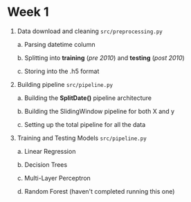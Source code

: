 # Week 1

1. Data download and cleaning `src/preprocessing.py`

	a. Parsing datetime column

	b. Splitting into **training** (*pre 2010*) and **testing** (*post 2010*)

	c. Storing into the .h5 format

2. Building pipeline `src/pipeline.py`

	a. Building the **SplitDate()** pipeline architecture 

	b. Building the SlidingWindow pipeline for both X and y

	c. Setting up the total pipeline for all the data

3. Training and Testing Models `src/pipeline.py`
	
	a. Linear Regression

	b. Decision Trees

	c. Multi-Layer Perceptron

	d. Random Forest (haven't completed running this one)
